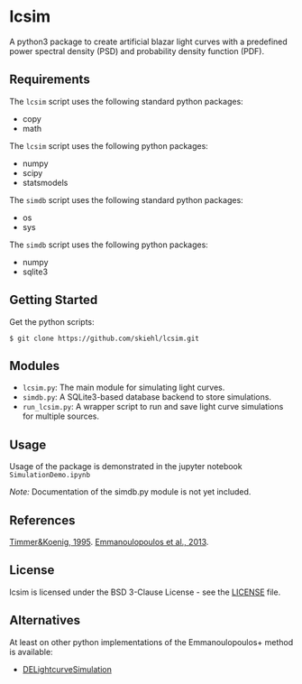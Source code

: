 # lcsim
A python3 package to create artificial blazar light curves with a predefined
power spectral density (PSD) and probability density function (PDF).

## Requirements

The `lcsim` script uses the following standard python packages:

+ copy
+ math

The `lcsim` script uses the following python packages:

+ numpy
+ scipy
+ statsmodels

The `simdb` script uses the following standard python packages:

+ os
+ sys

The `simdb` script uses the following python packages:

+ numpy
+ sqlite3

## Getting Started

Get the python scripts:

    $ git clone https://github.com/skiehl/lcsim.git

## Modules

+ `lcsim.py`: The main module for simulating light curves.
+ `simdb.py`: A SQLite3-based database backend to store simulations.
+ `run_lcsim.py`: A wrapper script to run and save light curve simulations for
  multiple sources.

## Usage

Usage of the package is demonstrated in the jupyter notebook
`SimulationDemo.ipynb`

*Note:* Documentation of the simdb.py module is not yet included.

## References

[Timmer&Koenig, 1995](https://ui.adsabs.harvard.edu/abs/1995A%26A...300..707T/abstract).
[Emmanoulopoulos et al., 2013](https://ui.adsabs.harvard.edu/abs/2013MNRAS.433..907E/abstract).

## License

lcsim is licensed under the BSD 3-Clause License - see the
[LICENSE](https://github.com/skiehl/lcsim/blob/master/LICENSE) file.

## Alternatives

At least on other python implementations of the Emmanoulopoulos+ method is available:

+ [ DELightcurveSimulation](https://github.com/samconnolly/DELightcurveSimulation)
